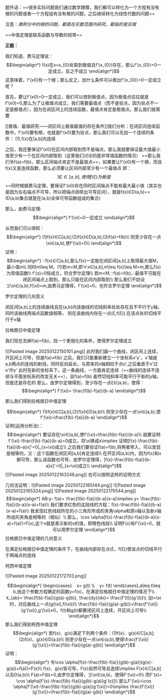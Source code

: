 题外话：==很多实际问题我们通过数学建模，我们都可以转化为一个方程有没有根的问题或者一个方程组有没有根的问题，之后继续转化为线性代数的问题==

注意：*微积分中的根的问题，都是在实数范围内研究，都指的是实根*

==中值定理是联系函数与导数的纽带==

**正题：**

我们知道，费马定理说：
$$\begin{align*}
f(x)在x=x_{0}处取到极值且f'(x_{0})存在，那么f'(x_{0})=0一定成立，反之不成立
\end{align*}$$
这意味着，f'(x0)有一个根；那么反之，加什么条件可以推出f'(x_{0})=0一定成立呢？

首先，要让f'(x0)=0一定成立，我们可以想到极值点，因为极值点往往就是f'(x0)=0,那么为了让极值点成立，我们需要最值点（而不是驻点，因为驻点不一定是极值点），因为在闭区间上的连续函数，最值点肯定是极值点。那么我们就需要

[[极值、最值研究——闭区间上极值最值的存在条件]]我们分析：在闭区间连续函数中，f'(x0)要有根，也就是f'(x0)要为驻点，那么我们可以先加一个连续的条件：
(1),f(x)在[a,b]内连续

之后，我还要保证f'(x0)在区间内部取到而不是端点，那么我就要保证最大值最小值至少有一个在区间内部取到（这里我们讨论的是非常值函数的情况）
==那么我们令f(a)=f(b)，那么区间端点肯定不是最值点==，如果要让f'(x0)有一个根，而且f(x)又是连续函数，那么必须要让区间内部至少有一个最值点
即：$$∃\xi∈[a,b],使得f(\xi)为极值$$
==同时根据费马定理，要保证f'(x0)存在同时区间端点不能有最大最小值（其实也是因为左右端点不可导，所以把端点排除出可导区间），就是f(x)∈D(a,b)==(D(a,b)集合就是在(a,b)全体可导函数组成的集合)

那么，由费马定理:
$$\begin{align*}
f'(\xi)=0一定成立
\end{align*}$$

从而我们可以得知：
$$\begin{align*}
(1)f(x)∈C[a,b];(2)f(x)∈D(a,b);(3)f(a)=f(b)\\
则至少存在一点\xi∈(a,b),使f'(\xi)=0\\
\end{align*}$$
证明：
$$\begin{align*}
∵f(x)∈C[a,b],那么f(x)一定能在闭区间[a,b]上取得最大值M，最小值m\\
同时m\leq M，(1)若m=M,即∀x∈[a,b],m\leq f(x)\leq M=m,那么f(x)为常值函数\\
f'(x)=0恒成立，符合罗尔定理\\
若m<M,∵f(a)=f(b),∴最值不可能在闭区间端点上取到，那么只能在区间内部取到\\
那么我们不妨设∃\xi∈(a,b),f(\xi)=m,由费马定理得，f'(\xi)=0，也符合罗尔定理
\end{align*}$$

罗尔定理的几何意义

闭区间[a,b]上的连续曲线且在(a,b)内该曲线的切线斜率处处存在且不平行于y轴，同时该曲线两端点函数值相等，
则在该曲线内存在一点(ξ,f(ξ)),在该点处的切线平行于x轴

拉格朗日中值定理

我们现在去掉f(a)=f(b)，找一个更弱化的条件，使得罗尔定理成立

![[Pasted image 20250122150101.png]]
此时我们画一个曲线，闭区间上连续，开区间上可导，但是f(a)≠f(b)
之后，我们只能重新建立一个坐标系x'y'，x'轴是a,b两点的连线的射线，同时反向延长，与原来的x轴相较于点o',之后垂直于x'过o'作y'
此时在新的坐标系下，这一条曲线，一方面肯定连续（==曲线的连续不连续与平面坐标系的改变无关==），且f(a)=f(b)
虽然切线斜率可能平行于新的y轴，但是还是存在的
那么，由罗尔定理得到，至少存在一点ξ∈(a,b)，使得：
$$\begin{align*}
f'(\xi)= \frac{f(b)-f(a)}{b-a}
\end{align*}$$

那么我们得到拉格朗日中值定理

$$\begin{align*}
(1)f(x)∈C[a,b];(2)f(x)∈D(a,b)\\
则至少存在一点\xi∈(a,b),使f'(\xi)=\frac{f(b)-f(a)}{b-a}
\end{align*}$$
证明(运用分析法)：
$$\begin{align*}
要证存在\xi∈(a,b),使f'(\xi)=\frac{f(b)-f(a)}{b-a}\\
就要证明 f'(\xi)-\frac{f(b)-f(a)}{b-a}=0成立，将\xi换成x\implies 证明[f(x)-\frac{f(b)-f(a)}{b-a}x]'=0|_{x=\xi}成立\\
之后我们要验证f(a)=f(b),将两者带入，可以发现是相等的，又∵这个函数在闭区间[a,b]肯定连续\\
在开区间(a,b)内，因为f(x)和x都可导，那么该函数也可导，由罗尔定理得，[f(x)-\frac{f(b)-f(a)}{b-a}x]'=0|_{x=\xi}成立\\
\end{align*}$$
![[Pasted image 20250122163248.png]]
也可以按照这样的证明方式

几何法证明：![[Pasted image 20250122165144.png]] ![[Pasted image 20250122165324.png]] ![[Pasted image 20250122170544.png]]
$$\begin{align*}
AB:y- f(a)= \frac{f(b)-f(a)}{b-a}(x-a)\implies y= \frac{f(b)-f(a)}{b-a}(x-a)+f(a)\\
我们要求红色的这段线的方程：f(x)-\frac{f(b)-f(a)}{b-a}(x-a)+f(a)\\
我发现红色线段所在的小三角形所成的夹角\alpha和原x轴以及新x轴所成的夹角是相等的（相似）\\
那么，\cos \alpha[f(x)-\frac{f(b)-f(a)}{b-a}(x-a)+f(a)]=F(x),这个x就是表示新的x的值，即橙色线段\\
证明F(x)有f'(\xi)=0，就可以用罗尔定理
\end{align*}$$
拉格朗日中值定理的几何意义

在满足拉格朗日中值定理的条件下，在曲线内部存在点(ξ，f(ξ))使该点的切线平行于两端点的连线

柯西中值定理

![[Pasted image 20250122172703.png]]

$$\begin{align*}
\begin{cases}
   x= g(t) \\
   y= f(t)
\end{cases},a\leq t\leq b,由这个参数方程确定的函数y=f(x)，在满足拉格朗日中值定理的情况下\\
k_{ab}= \frac{f(b)-f(a)}{g(a)-g(b)}, \frac{dy}{dx}= \frac{f'(t)}{g'(t)}\\
当t=\xi时，对应曲线上一点(g(\xi),f(\xi))\\
\frac{f(b)-f(a)}{g(a)-g(b)}=\frac{f'(\xi)}{g'(\xi)},g'(\xi)≠0，f(t)和g(t)都要闭区间上连续，开区间上可导\\
\end{align*}$$
那么我们得到柯西中值定理
$$\begin{align*}
若f(x)、g(x)满足下列两个条件：(1)f(x)、g(x)∈C[a,b];(2)f(x)、g(x)∈D(a,b)\\
则至少存在一点\xi∈(a,b),使得\frac{f'(\xi)}{g'(\xi)}=\frac{f(b)-f(a)}{g(a)-g(b)}
\end{align*}$$
证明：
$$\begin{align*}
令\cos \alpha[f(x)-\frac{f(b)-f(a)}{g(b)-g(a)}(g(x)-g(a))+f(a)]=F(x)\\
f(x)、g(x)皆可导，F(x)自然可导且连续\implies F(x)∈C[a,b]以及D(a,b)\\
F(a)=F(b)=0,由罗尔定理得，∃\xi∈(a,b)，使得F'(\xi)=0\\
而F'(x)= \cos \alpha[f'(x)-\frac{f(b)-f(a)}{g(b)-g(a)}g'(x)]\\
那么F'(\xi)=\cos \alpha[f'(\xi)-\frac{f(b)-f(a)}{g(b)-g(a)}g'(\xi)]=0\implies \frac{f'(\xi)}{g'(\xi)}=\frac{f(b)-f(a)}{g(a)-g(b)}
\end{align*}$$
